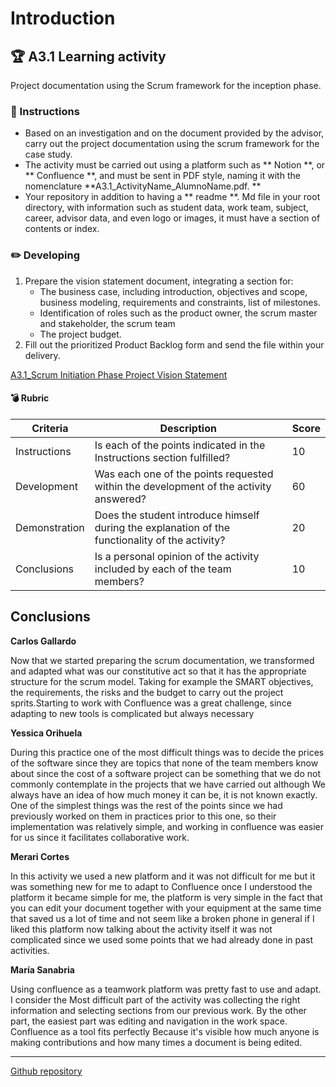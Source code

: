 # Introduction

## :trophy: A3.1 Learning activity

Project documentation using the Scrum framework for the inception phase.
### :blue_book: Instructions

- Based on an investigation and on the document provided by the advisor, carry out the project documentation using the scrum framework for the case study.
- The activity must be carried out using a platform such as ** Notion **, or ** Confluence **, and must be sent in PDF style, naming it with the nomenclature **A3.1_ActivityName_AlumnoName.pdf. **
- Your repository in addition to having a ** readme **. Md file in your root directory, with information such as student data, work team, subject, career, advisor data, and even logo or images, it must have a section of contents or index.

### :pencil2: Developing

1. Prepare the vision statement document, integrating a section for:
   + The business case, including introduction, objectives and scope, business modeling, requirements and constraints, list of milestones.
   + Identification of roles such as the product owner, the scrum master and stakeholder, the scrum team
   + The project budget.
2. Fill out the prioritized Product Backlog form and send the file within your delivery.

[A3.1_Scrum Initiation Phase Project Vision Statement](https://github.com/Merari-Cortes/AnalisisAvanzados/blob/main/pdf/A3.1%20Scrum%20Initiation%20Phase%20Project%20Vision%20Statement.pdf)

#### :bomb: Rubric

| Criteria    | Description                                                                                | Score |
| ------------- | -------------------------------------------------------------------------------------------- | ------- |
| Instructions | Is each of the points indicated in the Instructions section fulfilled? | 10 |
| Development | Was each one of the points requested within the development of the activity answered? | 60 |
| Demonstration | Does the student introduce himself during the explanation of the functionality of the activity? | 20 |
| Conclusions | Is a personal opinion of the activity included by each of the team members? | 10 |


 
 
## Conclusions
 
 **Carlos Gallardo** 

 Now that we started preparing the scrum documentation, we transformed and adapted what was our constitutive act so that it has the appropriate structure for the scrum model. Taking for example the SMART objectives, the requirements, the risks and the budget to carry out the project sprits.Starting to work with Confluence was a great challenge, since adapting to new tools is complicated but always necessary

 
**Yessica Orihuela**

 During this practice one of the most difficult things was to decide the prices of the software since they are topics that none of the team members know about since the cost of a software project can be something that we do not commonly contemplate in the projects that we have carried out although We always have an idea of how much money it can be, it is not known exactly.
One of the simplest things was the rest of the points since we had previously worked on them in practices prior to this one, so their implementation was relatively simple, and working in confluence was easier for us since it facilitates collaborative work.

 
**Merari Cortes**

In this activity we used a new platform and it was not difficult for me but it was something new for me to adapt to Confluence once I understood the platform it became simple for me, the platform is very simple in the fact that you can edit your document together with your equipment at the same time that saved us a lot of time and not seem like a broken phone in general if I liked this platform now talking about the activity itself it was not complicated since we used some points that we had already done in past activities.
 
**María Sanabria**

Using confluence as a teamwork platform was pretty fast to use and adapt. I consider the Most difficult part of the activity was collecting the right information and selecting sections from our previous work. By the other part, the easiest part was editing and navigation in the work space.
Confluence as a tool fits perfectly Because it's visible how much anyone is making contributions and how many times a document is being edited.
___   

[Github repository](https://github.com/Carlos-Gallardoo/AnalisisAvanzadoDeSoftware)
 